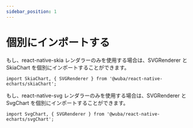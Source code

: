 ```yaml
---
sidebar_position: 1
---
```


# 個別にインポートする

もし、react-native-skia レンダラーのみを使用する場合は、SVGRenderer と SkiaChart を個別にインポートすることができます。
```tsx
import SkiaChart, { SVGRenderer } from '@wuba/react-native-echarts/skiaChart';
```

もし、react-native-svg レンダラーのみを使用する場合は、SVGRenderer と SvgChart を個別にインポートすることができます。
```tsx
import SvgChart, { SVGRenderer } from '@wuba/react-native-echarts/svgChart';
```